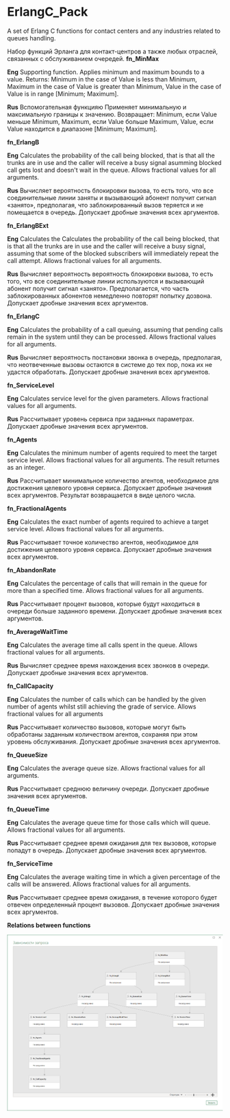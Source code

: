 # ErlangC_Pack
A set of Erlang C functions for contact centers and any industries related to queues handling.<p>
Набор функций Эрланга для контакт-центров а также любых отраслей, связанных с обслуживанием очередей.
<b>fn_MinMax</b><p>
<b>Eng</b> Supporting function. Applies minimum and maximum bounds to a value. Returns: Minimum in the case of Value is less than Minimum, Maximum in the case of Value is greater than Minimum, Value in the case of Value is in range [Minimum; Maximum].<p>
<b>Rus</b> Вспомогательная функцияю Применяет минимальную и максимальную границы к значению. Возвращает: Minimum, если Value меньше Minimum, Maximum, если Value больше Maximum, Value, если Value находится в диапазоне [Minimum; Maximum].<p>
<b>fn_ErlangB</b><p>
<b>Eng</b> Calculates the probability of the call being blocked, that is that all the trunks are in use and the caller will receive a busy signal asumming blocked call gets lost and doesn't wait in the queue. Allows fractional values for all arguments.<p>
<b>Rus</b> Вычисляет вероятность блокировки вызова, то есть того, что все соединительные линии заняты и вызывающий абонент получит сигнал «занято», предполагая, что заблокированный вызов теряется и не помещается в очередь. Допускает дробные значения всех аргументов.<p>
<b>fn_ErlangBExt</b><p>
<b>Eng</b> Calculates the Calculates the probability of the call being blocked, that is that all the trunks are in use and the caller will receive a busy signal, assuming that some of the blocked subscribers will immediately repeat the call attempt. Allows fractional values for all arguments.<p>
<b>Rus</b> Вычисляет вероятность вероятность блокировки вызова, то есть того, что все соединительные линии используются и вызывающий абонент получит сигнал «занято». Предполагается, что часть заблокированных абонентов немедленно повторят попытку дозвона. Допускает дробные значения всех аргументов.<p>
<b>fn_ErlangC</b><p>
<b>Eng</b> Calculates the probability of a call queuing, assuming that pending calls remain in the system until they can be processed. Allows fractional values for all arguments.<p>
<b>Rus</b> Вычисляет вероятность постановки звонка в очередь, предполагая, что неотвеченные вызовы остаются в системе до тех пор, пока их не удастся обработать. Допускает дробные значения всех аргументов.<p>
<b>fn_ServiceLevel</b><p>
<b>Eng</b> Calculates service level for the given parameters. Allows fractional values for all arguments.<p>
<b>Rus</b> Рассчитывает уровень сервиса при заданных параметрах. Допускает дробные значения всех аргументов.<p>
<b>fn_Agents</b><p>
<b>Eng</b> Calculates the minimum number of agents required to meet the target service level. Allows fractional values for all arguments. The result returnes as an integer.<p>
<b>Rus</b> Рассчитывает минимальное количество агентов, необходимое для достижения целевого уровня сервиса. Допускает дробные значения всех аргументов. Результат возвращается в  виде целого числа.<p>
<b>fn_FractionalAgents</b><p>
<b>Eng</b> Calculates the exact number of agents required to achieve a target service level. Allows fractional values for all arguments.<p>
<b>Rus</b> Рассчитывает точное количество агентов, необходимое для достижения целевого уровня сервиса. Допускает дробные значения всех аргументов.<p>
<b>fn_AbandonRate</b><p>
<b>Eng</b> Calculates the percentage of calls that will remain in the queue for more than a specified time. Allows fractional values for all arguments.<p>
<b>Rus</b> Рассчитывает процент вызовов, которые будут находиться в очереди больше заданного времени. Допускает дробные значения всех аргументов.<p>
<b>fn_AverageWaitTime</b><p>
<b>Eng</b> Calculates the average time all calls spent in the queue. Allows fractional values for all arguments.<p>
<b>Rus</b> Вычисляет среднее время нахождения всех звонков в очереди. Допускает дробные значения всех аргументов.<p>
<b>fn_CallCapacity</b><p>
<b>Eng</b> Calculates the number of calls which can be handled by the given number of agents whilst still achieving the grade of service. Allows fractional values for all arguments<p>
<b>Rus</b> Рассчитывает количество вызовов, которые могут быть обработаны заданным количеством агентов, сохраняя при этом уровень обслуживания. Допускает дробные значения всех аргументов.<p>
<b>fn_QueueSize</b><p>
<b>Eng</b> Calculates the average queue size. Allows fractional values for all arguments.<p>
<b>Rus</b> Рассчитывает среднюю величину очереди. Допускает дробные значения всех аргументов.<p>
<b>fn_QueueTime</b><p>
<b>Eng</b> Calculates the average queue time for those calls which will queue. Allows fractional values for all arguments.<p>
<b>Rus</b> Рассчитывает среднее время ожидания для тех вызовов, которые попадут в очередь. Допускает дробные значения всех аргументов.<p>
<b>fn_ServiceTime</b><p>
<b>Eng</b> Calculates the average waiting time in which a given percentage of the calls will be answered. Allows fractional values for all arguments.<p>
<b>Rus</b> Рассчитывает среднее время ожидания, в течение которого будет отвечен определенный процент вызовов. Допускает дробные значения всех аргументов.<p>

<b>Relations between functions<p>
![Functions relations](https://github.com/IgorSova/ErlangPack/blob/main/Functions%20Relations.png)
